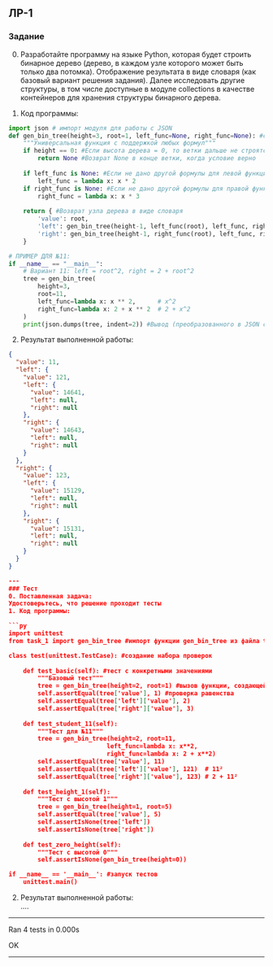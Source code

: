 
## ЛР-1

### Задание
0. Разработайте программу на языке Python, которая будет строить бинарное дерево (дерево, в каждом узле которого может быть только два потомка). Отображение результата в виде словаря (как базовый вариант решения задания). Далее исследовать другие структуры, в том числе доступные в модуле collections в качестве контейнеров для хранения структуры бинарного дерева. 

1. Код программы:

```py
import json # импорт модуля для работы с JSON
def gen_bin_tree(height=3, root=1, left_func=None, right_func=None): #создание функции gen_bin_tree, которая принимает высоту, корень дерева (по умолчанию будет 1)
    """Универсальная функция с поддержкой любых формул"""
    if height == 0: #Если высота дерева = 0, то ветки дальше не строятся
        return None #Возврат None в конце ветки, когда условие верно
    
    if left_func is None: #Если не дано другой формулы для левой функции, то использовать имеющуюся
        left_func = lambda x: x * 2
    if right_func is None: #Если не дано другой формулы для правой функции, то использовать имеющуюся
        right_func = lambda x: x * 3
    
    return { #Возврат узла дерева в виде словаря
        'value': root,
        'left': gen_bin_tree(height-1, left_func(root), left_func, right_func),
        'right': gen_bin_tree(height-1, right_func(root), left_func, right_func)
    }

# ПРИМЕР ДЛЯ №11:
if __name__ == "__main__":
    # Вариант 11: left = root^2, right = 2 + root^2
    tree = gen_bin_tree(
        height=3, 
        root=11,
        left_func=lambda x: x ** 2,      # x^2
        right_func=lambda x: 2 + x ** 2  # 2 + x^2
    )
    print(json.dumps(tree, indent=2)) #Вывод (преобразованного в JSON строку с нужными отступами) результата
```

2. Результат выполненной работы:  
```json
{
  "value": 11,
  "left": {
    "value": 121,
    "left": {
      "value": 14641,
      "left": null,
      "right": null
    },
    "right": {
      "value": 14643,
      "left": null,
      "right": null
    }
  },
  "right": {
    "value": 123,
    "left": {
      "value": 15129,
      "left": null,
      "right": null
    },
    "right": {
      "value": 15131,
      "left": null,
      "right": null
    }
  }
}

---
### Тест
0. Поставленная задача:  
Удостоверьтесь, что решение проходит тесты
1. Код программы:

```py
import unittest
from task_1 import gen_bin_tree #импорт функции gen_bin_tree из файла task_1

class test(unittest.TestCase): #создание набора проверок
    
    def test_basic(self): #тест с конкретными значениями
        """Базовый тест"""
        tree = gen_bin_tree(height=2, root=1) #вызов функции, создающей дерево (создание дерева с корнем 1 и высотой 2)
        self.assertEqual(tree['value'], 1) #проверка равенства
        self.assertEqual(tree['left']['value'], 2)
        self.assertEqual(tree['right']['value'], 3)
    
    def test_student_11(self):
        """Тест для №11"""
        tree = gen_bin_tree(height=2, root=11, 
                           left_func=lambda x: x**2, 
                           right_func=lambda x: 2 + x**2)
        self.assertEqual(tree['value'], 11)
        self.assertEqual(tree['left']['value'], 121)  # 11²
        self.assertEqual(tree['right']['value'], 123) # 2 + 11²
    
    def test_height_1(self):
        """Тест с высотой 1"""
        tree = gen_bin_tree(height=1, root=5)
        self.assertEqual(tree['value'], 5)
        self.assertIsNone(tree['left'])
        self.assertIsNone(tree['right'])
    
    def test_zero_height(self):
        """Тест с высотой 0"""
        self.assertIsNone(gen_bin_tree(height=0))

if __name__ == '__main__': #запуск тестов
    unittest.main()
```

2. Результат выполненной работы:  
....
----------------------------------------------------------------------
Ran 4 tests in 0.000s

OK

---